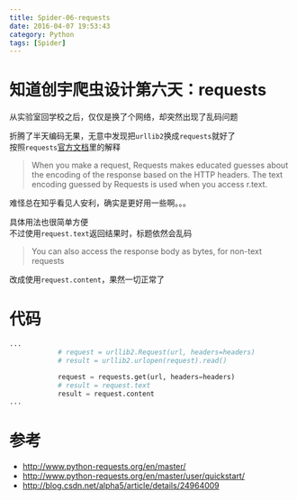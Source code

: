 ```yaml
---
title: Spider-06-requests
date: 2016-04-07 19:53:43
category: Python
tags: [Spider]
---
```


# 知道创宇爬虫设计第六天：requests

从实验室回学校之后，仅仅是换了个网络，却突然出现了乱码问题

折腾了半天编码无果，无意中发现把`urllib2`换成`requests`就好了   
按照`requests`[官方文档](http://www.python-requests.org/en/master/user/quickstart/)里的解释

>When you make a request, Requests makes educated guesses about the encoding of the response based on the HTTP headers. The text encoding guessed by Requests is used when you access r.text.

难怪总在知乎看见人安利，确实是更好用一些啊。。。

具体用法也很简单方便   
不过使用`request.text`返回结果时，标题依然会乱码

>You can also access the response body as bytes, for non-text requests

改成使用`request.content`，果然一切正常了

# 代码

```python 
...
            # request = urllib2.Request(url, headers=headers)
            # result = urllib2.urlopen(request).read()

            request = requests.get(url, headers=headers)
            # result = request.text
            result = request.content
...
```

# 参考
- http://www.python-requests.org/en/master/
- http://www.python-requests.org/en/master/user/quickstart/
- http://blog.csdn.net/alpha5/article/details/24964009
